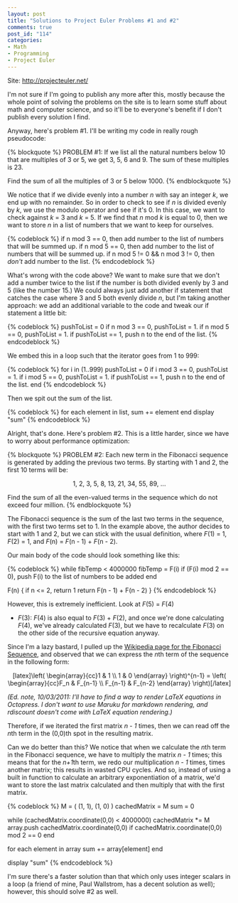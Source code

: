 ```yaml
--- 
layout: post
title: "Solutions to Project Euler Problems #1 and #2"
comments: true
post_id: "114"
categories:
- Math
- Programming
- Project Euler
---
```

Site: <a href="http://projecteuler.net/">http://projecteuler.net/</a>

I'm not sure if I'm going to publish any more after this, mostly because the whole point of solving the problems on the site is to learn some stuff about math and computer science, and so it'll be to everyone's benefit if I don't publish every solution I find.

Anyway, here's problem #1.  I'll be writing my code in really rough pseudocode:

{% blockquote %}
PROBLEM #1: If we list all the natural numbers below 10 that are multiples of 3 or 5, we get 3, 5, 6 and 9. The sum of these multiples is 23.

Find the sum of all the multiples of 3 or 5 below 1000.
{% endblockquote %}

We notice that if we divide evenly into a number <em>n</em> with say an integer <em>k</em>, we end up with no remainder.  So in order to check to see if <em>n</em> is divided evenly by <em>k</em>, we use the modulo operator and see if it's 0.  In this case, we want to check against <em>k</em> = 3 and <em>k</em> = 5.  If we find that <em>n</em> mod <em>k</em> is equal to 0, then we want to store <em>n</em> in a list of numbers that we want to keep for ourselves.

{% codeblock %}
if n mod 3 == 0, then add number to the list of numbers that will be summed up.
if n mod 5 == 0, then add number to the list of numbers that will be summed up.
if n mod 5 != 0 && n mod 3 != 0, then _don't_ add number to the list.
{% endcodeblock %}

What's wrong with the code above?  We want to make sure that we don't add a
number twice to the list if the number is both divided evenly by 3 and 5 (like
the number 15.)  We could always just add another if statement that catches the
case where 3 and 5 both evenly divide <em>n</em>, but I'm taking another
approach: we add an additional variable to the code and tweak our if statement
a little bit:

{% codeblock %}
pushToList = 0
if n mod 3 == 0, pushToList = 1.
if n mod 5 == 0, pushToList = 1.
if pushToList == 1, push n to the end of the list.
{% endcodeblock %}

We embed this in a loop such that the iterator goes from 1 to 999:

{% codeblock %}
for i in (1..999)
  pushToList = 0
  if i mod 3 == 0, pushToList = 1.
  if i mod 5 == 0, pushToList = 1.
  if pushToList == 1, push n to the end of the list.
end
{% endcodeblock %}

Then we spit out the sum of the list.

{% codeblock %}
for each element in list,
  sum += element
end
display "sum"
{% endcodeblock %}

Alright, that's done.  Here's problem #2.  This is a little harder, since we
have to worry about performance optimization:

{% blockquote %}
PROBLEM #2: Each new term in the Fibonacci sequence is generated by adding the previous two terms. By starting with 1 and 2, the first 10 terms will be:

<center>1, 2, 3, 5, 8, 13, 21, 34, 55, 89, ...</center>

Find the sum of all the even-valued terms in the sequence which do not exceed four million.
{% endblockquote %}

The Fibonacci sequence is the sum of the last two terms in the sequence, with the first two terms set to 1.  In the example above, the author decides to start with 1 and 2, but we can stick with the usual definition, where <em>F</em>(1) = 1, <em>F</em>(2) = 1, and <em>F</em>(n) = <em>F</em>(n - 1) + <em>F</em>(n - 2).

Our main body of the code should look something like this:

{% codeblock %}
while fibTemp < 4000000
  fibTemp = F(i)
  if (F(i) mod 2 == 0), push F(i) to the list of numbers to be added
end

F(n) {
  if n <= 2, return 1
  return F(n - 1) + F(n - 2)
}
{% endcodeblock %}

However, this is extremely inefficient.  Look at <em>F</em>(5) = <em>F</em>(4)
+ <em>F</em>(3): <em>F</em>(4) is also equal to <em>F</em>(3) + <em>F</em>(2),
and once we're done calculating <em>F</em>(4), we've already calculated
<em>F</em>(3), but we have to recalculate <em>F</em>(3) on the other side of
the recursive equation anyway.

Since I'm a lazy bastard, I pulled up the <a
href="http://en.wikipedia.org/wiki/Fibonacci_sequence">Wikipedia page for the
Fibonacci Sequence</a>, and observed that we can express the <em>n</em>th term
of the sequence in the following form:

<center>[latex]\left( \begin{array}{cc}1 & 1 \\ 1 & 0 \end{array} \right)^{n-1} = \left( \begin{array}{cc}F_n & F_{n-1} \\ F_{n-1} & F_{n-2} \end{array} \right)[/latex]</center>

<em>(Ed. note, 10/03/2011: I'll have to find a way to render LaTeX equations in
Octopress.  I don't want to use Maruku for markdown rendering, and rdiscount
doesn't come with LaTeX equation rendering.)</em>

Therefore, if we iterated the first matrix <em>n - 1</em> times, then we can
read off the <em>n</em>th term in the (0,0)th spot in the resulting matrix.

Can we do better than this?  We notice that when we calculate the <em>n</em>th
term in the Fibonacci sequence, we have to multiply the matrix <em>n - 1</em>
times; this means that for the <em>n+1</em>th term, we redo our multiplication
<em>n - 1</em> times, times another matrix; this results in wasted CPU cycles.
And so, instead of using a built in function to calculate an arbitrary
exponentiation of a matrix, we'd want to store the last matrix calculated and
then multiply that with the first matrix.

{% codeblock %}
M = ( (1, 1), (1, 0) )
cachedMatrix = M
sum = 0

while (cachedMatrix.coordinate(0,0) < 4000000)
  cachedMatrix *= M
  array.push cachedMatrix.coordinate(0,0) if cachedMatrix.coordinate(0,0) mod 2 == 0
end

for each element in array
  sum += array[element]
end

display "sum"
{% endcodeblock %}

I'm sure there's a faster solution than that which only uses integer scalars in
a loop (a friend of mine, Paul Wallstrom, has a decent solution as well);
however, this should solve #2 as well.
